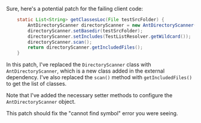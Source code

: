 Sure, here's a potential patch for the failing client code:
```java
    static List<String> getClassesLoc(File testSrcFolder) {
        AntDirectoryScanner directoryScanner = new AntDirectoryScanner();
        directoryScanner.setBasedir(testSrcFolder);
        directoryScanner.setIncludes(TestListResolver.getWildcard());
        directoryScanner.scan();
        return directoryScanner.getIncludedFiles();
    }
```
In this patch, I've replaced the `DirectoryScanner` class with `AntDirectoryScanner`, which is a new class added in the external dependency. I've also replaced the `scan()` method with `getIncludedFiles()` to get the list of classes.

Note that I've added the necessary setter methods to configure the `AntDirectoryScanner` object.

This patch should fix the "cannot find symbol" error you were seeing.